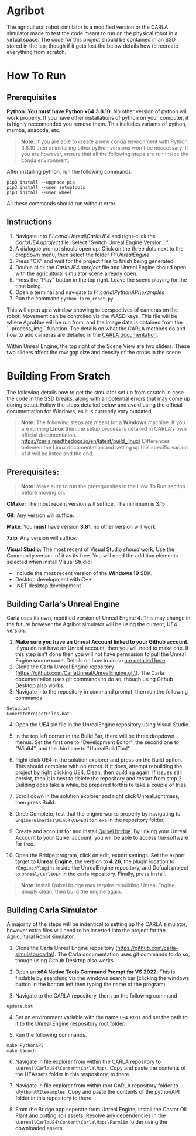 
# Agribot

The agricultural robot simulator is a modified version or the CARLA simulator made to test the code meant to run on the physical robot in a virtual space. 
The code for this project should be contained in an SSD stored in the lab, though if it gets lost the below details how to recreate everything from scratch.

# How To Run

## Prerequisites

**Python**: **You must have Python x64 3.8.10.** No other version of python will work properly. If you have other installations of python on your computer, it is highly reccomended you remove them. This includes variants of python, mamba, anacoda, etc. 

> **Note:** If you are able to create a new conda environment with Python 3.8.10 then uninstalling other python versions won't be neccessary. If you are however, ensure that all the following steps are run inside the conda environment. 

After installing python, run the following commands:

```
pip3 install --upgrade pip
pip3 install --user setuptools
pip3 install --user wheel
```

All these commands should run without error.

## Instructions

1. Navigate into *F:\carla\Unreal\CarlaUE4* and right-click the *CarlaUE4.uproject* file. Select "Switch Unreal Engine Version...".
2. A dialogue prompt should open up. Click on the three dots next to the dropdown menu, then select the folder *F:\UnrealEngine*.
3. Press "OK" and wait for the project files to finish being generated.
4. Double click the *CarlaUE4.uproject* file and Unreal Engine should open with the agricultural simulator scene already open.
5. Press the  "Play" button in the top right. Leave the scene playing for the time being.
6. Open a terminal and navigate to *F:\carla\PythonAPI\examples*
7. Run the command `python farm_robot.py`

This will open up a window showing to perspectives of cameras on the robot. Movement can be controlled via the WASD keys. This file will be where AgroNav will be run from, and the image data is obtained from the ```process_img`` function. The details on what the CARLA methods do and how to add cameras are detailed in the [CARLA documentation](https://carla.readthedocs.io/en/latest/).

Within Unreal Engine, the top right of the Scene View are two sliders. These two sliders affect the row gap size and density of the crops in the scene.

# Building From Sratch

The following details how to get the simulator set up from scratch in case the code in the SSD breaks, along with all potential errors that may come up during setup.
Follow the steps detailed below and avoid using the official documentation for Windows, as it is currently very outdated.

> **Note:** The following steps are meant for a **Windows** machine. If you are running **Linux** then the setup process is detailed in CARLA's own official documentation. https://carla.readthedocs.io/en/latest/build_linux/
> Differences between the Linux documentation and setting up this specific variant of it will be listed and the end.

## Prerequisites:

> **Note:** Make sure to run the prerequesites in the How To Run section before moving on.

**CMake:** The most recent version will suffice. The minimum is 3.15

**Git**: Any version will suffice.

**Make**: You **must** have version **3.81**, no other version will work

**7zip**: Any version will suffice.

**Visual Studio:** The most recent of Visual Studio *should* work. Use the Community version of it as its free. You will need the addition elements selected when install Visual Studio:
 - Include the most recent version of the **Windows 10** SDK. 
 - Desktop development with C++
 - .NET desktop development

## Building Carla's Unreal Engine

Carla uses its own, modified version of Unreal Engine 4. This may change in the future however the Agribot simulator will be using the current, UE4 version.

1. **Make sure you have an Unreal Account linked to your Github account.** If you do not have an Unreal account, then you will need to make one. If this step isn't done then you will not have permission to pull the Unreal Engine source code. Details on how to do so [are detailed here](https://www.unrealengine.com/en-US/ue-on-github).
2. Clone the Carla Unreal Engine repository \(https://github.com/CarlaUnreal/UnrealEngine.git\). The Carla documentation uses git commands to do so, though using Github Desktop also works.
3. Navigate into the repository in command prompt, then run the following commands
```
Setup.bat
GenerateProjectFiles.bat
```
4. Open the UE4.sln file in the UnrealEngine repository using Visual Studio.

5. In the top left corner in the Build Bar, there will be three dropdown menus. Set the first one to "Development Editor", the second one to "Win64", and the third one to "UnrealBuildTool".

6. Right click UE4 in the solution explorer and press on the Build option. This should complete with no errors. If it does, attempt rebuilding the project by right clicking UE4, Clean, then building again. If issues still persist, then it is best to delete the repository and restart from step 2. Building does take a while, be prepared forthis to take a couple of tries.

7. Scroll down in the solution explorer and right click UnrealLightmass, then press Build.

8. Once Complete, test that the engine works properly by navigating to ```Engine\Binaries\Win64\UE4Editor.exe``` in the repository folder. 

9. Create and account for and install [Quixel bridge](https://quixel.com/). By linking your Unreal Account to your Quixel account, you will be able to access the software for free.

10. Open the Bridge program, click on edit, export settings. Set the export target to **Unreal Engine**, the version to **4.26**, the plugin location to ```/Engine/Plugins``` inside the UnrealEngine repository, and Defualt project to ```Unreal/CarlaUE4``` in the carla repository. Finally, press install.

> **Note**: Install Quixel bridge may require rebuilding Unreal Engine. Simply clean, then build the engine again.

## Building Carla Simulator

A majority of the steps will be indentical to setting up the CARLA simulator, however extra files will need to be inserted into the project for the Agricultural Robot simulator.

1. Clone the Carla Unreal Engine repository \(https://github.com/carla-simulator/carla\). The Carla documentation uses git commands to do so, though using Github Desktop also works.

2. Open an **x64 Native Tools Command Prompt for VS 2022**. This is findable by searching via the windows search bar (clicking the windows button in the bottom left then typing the name of the program)

3. Navigate to the CARLA repository, then run the following command
```
Update.bat
```
4. Set an environment variable with the name ```UE4_ROOT``` and set the path to it to the Unreal Engine respository root folder.

5. Run the following commands. 
```
make PythonAPI
make launch
```

6. Navigate in file explorer from within the CARLA repository to ```\Unreal\CarlaUE4\Content\Carla\Maps```. Copy and paste the contents of the UEAssets folder in this respository, to there.

7. Navigate in file explorer from within root CARLA repository folder to ```\PythonAPI\examples```. Copy and paste the contents of the pythonAPI folder in this repository to there.

8. From the Bridge app seperate from Unreal Engine, install the Castor Oil Plant and potting soil assets. Resolve any dependencies in the ```\Unreal\CarlaUE4\Content\Carla\Maps\FarmSim``` folder using the downloaded assets.
